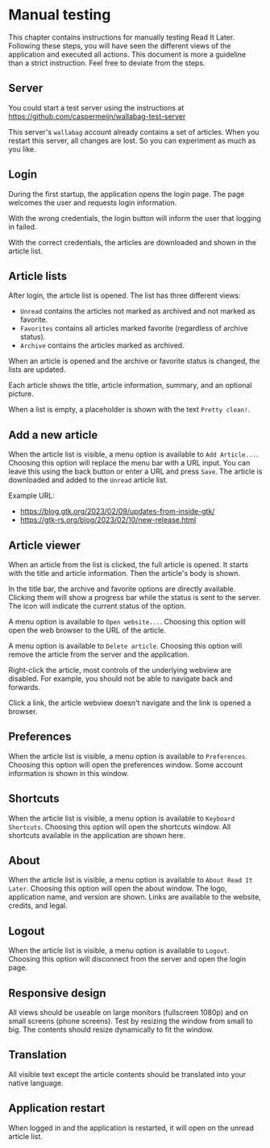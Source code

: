 # Manual testing
This chapter contains instructions for manually testing Read It Later. Following these steps, you will have seen the different views of the application and executed all actions. This document is more a guideline than a strict instruction. Feel free to deviate from the steps.

## Server
You could start a test server using the instructions at https://github.com/caspermeijn/wallabag-test-server

This server's `wallabag` account already contains a set of articles. When you restart this server, all changes are lost. So you can experiment as much as you like.

## Login
During the first startup, the application opens the login page. The page welcomes the user and requests login information.

With the wrong credentials, the login button will inform the user that logging in failed.

With the correct credentials, the articles are downloaded and shown in the article list.

## Article lists
After login, the article list is opened. The list has three different views:
- `Unread` contains the articles not marked as archived and not marked as favorite.
- `Favorites` contains all articles marked favorite (regardless of archive status).
- `Archive` contains the articles marked as archived.

When an article is opened and the archive or favorite status is changed, the lists are updated.

Each article shows the title, article information, summary, and an optional picture.

When a list is empty, a placeholder is shown with the text `Pretty clean!`.

## Add a new article
When the article list is visible, a menu option is available to `Add Article...`. Choosing this option will replace the menu bar with a URL input. You can leave this using the back button or enter a URL and press `Save`. The article is downloaded and added to the `Unread` article list.

Example URL:
- https://blog.gtk.org/2023/02/09/updates-from-inside-gtk/
- https://gtk-rs.org/blog/2023/02/10/new-release.html

## Article viewer
When an article from the list is clicked, the full article is opened. It starts with the title and article information. Then the article's body is shown.

In the title bar, the archive and favorite options are directly available. Clicking them will show a progress bar while the status is sent to the server. The icon will indicate the current status of the option.

A menu option is available to `Open website...`. Choosing this option will open the web browser to the URL of the article.

A menu option is available to `Delete article`. Choosing this option will remove the article from the server and the application.

Right-click the article, most controls of the underlying webview are disabled. For example, you should not be able to navigate back and forwards.

Click a link, the article webview doesn't navigate and the link is opened a browser.

## Preferences
When the article list is visible, a menu option is available to `Preferences`. Choosing this option will open the preferences window. Some account information is shown in this window.

## Shortcuts
When the article list is visible, a menu option is available to `Keyboard Shortcuts`. Choosing this option will open the shortcuts window. All shortcuts available in the application are shown here.

## About
When the article list is visible, a menu option is available to `About Read It Later`. Choosing this option will open the about window. The logo, application name, and version are shown. Links are available to the website, credits, and legal.

## Logout
When the article list is visible, a menu option is available to `Logout`. Choosing this option will disconnect from the server and open the login page.

## Responsive design
All views should be useable on large monitors (fullscreen 1080p) and on small screens (phone screens). Test by resizing the window from small to big. The contents should resize dynamically to fit the window.

## Translation
All visible text except the article contents should be translated into your native language.

## Application restart
When logged in and the application is restarted, it will open on the unread article list.
